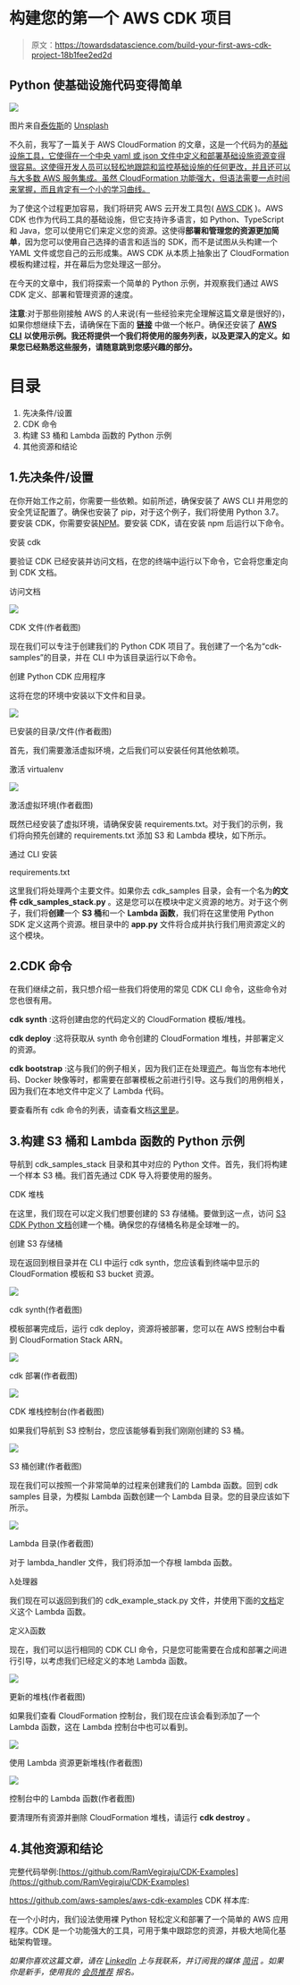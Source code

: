 # 构建您的第一个 AWS CDK 项目

> 原文：<https://towardsdatascience.com/build-your-first-aws-cdk-project-18b1fee2ed2d>

## Python 使基础设施代码变得简单

![](img/1728b79a5be41eba14783200d76f0216.png)

图片来自[泰佐斯](https://unsplash.com/@tezos)的 [Unsplash](https://unsplash.com/photos/y8wjQZ9XP4A)

不久前，我写了一篇关于 AWS CloudFormation 的文章，这是一个代码为的[基础设施工具，它使得在一个中央 yaml 或 json 文件中定义和部署基础设施资源变得很容易。这使得开发人员可以轻松地跟踪和监控基础设施的任何更改，并且还可以与大多数 AWS 服务集成。虽然 CloudFormation 功能强大，但语法需要一点时间来掌握，而且肯定有一个小的学习曲线。](/infrastructure-as-code-with-aws-207239573de)

为了使这个过程更加容易，我们将研究 AWS 云开发工具包( [AWS CDK](https://aws.amazon.com/cdk/) )。AWS CDK 也作为代码工具的基础设施，但它支持许多语言，如 Python、TypeScript 和 Java，您可以使用它们来定义您的资源。这使得**部署和管理您的资源更加简单**，因为您可以使用自己选择的语言和适当的 SDK，而不是试图从头构建一个 YAML 文件或您自己的云形成集。AWS CDK 从本质上抽象出了 CloudFormation 模板构建过程，并在幕后为您处理这一部分。

在今天的文章中，我们将探索一个简单的 Python 示例，并观察我们通过 AWS CDK 定义、部署和管理资源的速度。

**注意**:对于那些刚接触 AWS 的人来说(有一些经验来完全理解这篇文章是很好的)，如果你想继续下去，请确保在下面的 [**链接**](https://aws.amazon.com/console/) 中做一个帐户。确保还安装了 [**AWS CLI**](https://aws.amazon.com/cli/) **以使用示例。我还将提供一个我们将使用的服务列表，以及更深入的定义。如果您已经熟悉这些服务，请随意跳到您感兴趣的部分。**

# 目录

1.  先决条件/设置
2.  CDK 命令
3.  构建 S3 桶和 Lambda 函数的 Python 示例
4.  其他资源和结论

## 1.先决条件/设置

在你开始工作之前，你需要一些依赖。如前所述，确保安装了 AWS CLI 并用您的安全凭证配置了。确保也安装了 pip，对于这个例子，我们将使用 Python 3.7。要安装 CDK，你需要安装[NPM](https://docs.npmjs.com/downloading-and-installing-node-js-and-npm)。要安装 CDK，请在安装 npm 后运行以下命令。

安装 cdk

要验证 CDK 已经安装并访问文档，在您的终端中运行以下命令，它会将您重定向到 CDK 文档。

访问文档

![](img/b8c89bade5f25716d4ab6b1ea634b6b1.png)

CDK 文件(作者截图)

现在我们可以专注于创建我们的 Python CDK 项目了。我创建了一个名为“cdk-samples”的目录，并在 CLI 中为该目录运行以下命令。

创建 Python CDK 应用程序

这将在您的环境中安装以下文件和目录。

![](img/81eccca0bbb3a15b04be848dec4458d0.png)

已安装的目录/文件(作者截图)

首先，我们需要激活虚拟环境，之后我们可以安装任何其他依赖项。

激活 virtualenv

![](img/4990082eac69fd58ce6d832aedc9d12e.png)

激活虚拟环境(作者截图)

既然已经安装了虚拟环境，请确保安装 requirements.txt。对于我们的示例，我们将向预先创建的 requirements.txt 添加 S3 和 Lambda 模块，如下所示。

通过 CLI 安装

requirements.txt

这里我们将处理两个主要文件。如果你去 cdk_samples 目录，会有一个名为**的文件 cdk_samples_stack.py** 。这是您可以在模块中定义资源的地方。对于这个例子，我们将**创建**一个 **S3 桶**和一个 **Lambda 函数**，我们将在这里使用 Python SDK 定义这两个资源。根目录中的 **app.py** 文件将合成并执行我们用资源定义的这个模块。

## 2.CDK 命令

在我们继续之前，我只想介绍一些我们将使用的常见 CDK CLI 命令，这些命令对您也很有用。

**cdk synth** :这将创建由您的代码定义的 CloudFormation 模板/堆栈。

**cdk deploy** :这将获取从 synth 命令创建的 CloudFormation 堆栈，并部署定义的资源。

**cdk bootstrap** :这与我们的例子相关，因为我们正在处理[资产](https://docs.aws.amazon.com/cdk/v2/guide/assets.html)。每当您有本地代码、Docker 映像等时，都需要在部署模板之前进行引导。这与我们的用例相关，因为我们在本地文件中定义了 Lambda 代码。

要查看所有 cdk 命令的列表，请查看文档[这里是](https://docs.aws.amazon.com/cdk/v2/guide/cli.html)。

## 3.构建 S3 桶和 Lambda 函数的 Python 示例

导航到 cdk_samples_stack 目录和其中对应的 Python 文件。首先，我们将构建一个样本 S3 桶。我们首先通过 CDK 导入将要使用的服务。

CDK 堆栈

在这里，我们现在可以定义我们想要创建的 S3 存储桶。要做到这一点，访问 [S3 CDK Python 文档](https://docs.aws.amazon.com/cdk/api/v1/python/aws_cdk.aws_s3/Bucket.html)创建一个桶。确保您的存储桶名称是全球唯一的。

创建 S3 存储桶

现在返回到根目录并在 CLI 中运行 cdk synth，您应该看到终端中显示的 CloudFormation 模板和 S3 bucket 资源。

![](img/3a28668364086dfa1988e6c00bc23538.png)

cdk synth(作者截图)

模板部署完成后，运行 cdk deploy，资源将被部署，您可以在 AWS 控制台中看到 CloudFormation Stack ARN。

![](img/61b28bc24a0d9a22292f9a023cb4f33a.png)

cdk 部署(作者截图)

![](img/b28543343190c5f7b05054d4e8af683f.png)

CDK 堆栈控制台(作者截图)

如果我们导航到 S3 控制台，您应该能够看到我们刚刚创建的 S3 桶。

![](img/9f68a73478d7a647b4e15d7d90d456a3.png)

S3 桶创建(作者截图)

现在我们可以按照一个非常简单的过程来创建我们的 Lambda 函数。回到 cdk samples 目录，为模拟 Lambda 函数创建一个 Lambda 目录。您的目录应该如下所示。

![](img/33018840875b5a0e752c1f6647c60e57.png)

Lambda 目录(作者截图)

对于 lambda_handler 文件，我们将添加一个存根 lambda 函数。

λ处理器

我们现在可以返回到我们的 cdk_example_stack.py 文件，并使用下面的[文档](https://docs.aws.amazon.com/cdk/api/v1/python/aws_cdk.aws_lambda.html)定义这个 Lambda 函数。

定义λ函数

现在，我们可以运行相同的 CDK CLI 命令，只是您可能需要在合成和部署之间进行引导，以考虑我们已经定义的本地 Lambda 函数。

![](img/a871cc77494d4074b927405456ec1b7b.png)

更新的堆栈(作者截图)

如果我们查看 CloudFormation 控制台，我们现在应该会看到添加了一个 Lambda 函数，这在 Lambda 控制台中也可以看到。

![](img/7cc84e251465de2d03583fe39041aadd.png)

使用 Lambda 资源更新堆栈(作者截图)

![](img/356952ffd0050da23e45254796f6e63a.png)

控制台中的 Lambda 函数(作者截图)

要清理所有资源并删除 CloudFormation 堆栈，请运行 **cdk destroy** 。

## 4.其他资源和结论

完整代码举例:[https://github.com/RamVegiraju/CDK-Examples](https://github.com/RamVegiraju/CDK-Examples)

https://github.com/aws-samples/aws-cdk-examples CDK 样本库:

在一个小时内，我们设法使用裸 Python 轻松定义和部署了一个简单的 AWS 应用程序。CDK 是一个功能强大的工具，可用于集中跟踪您的资源，并极大地简化基础架构管理。

*如果你喜欢这篇文章，请在* [*LinkedIn*](https://www.linkedin.com/in/ram-vegiraju-81272b162/) *上与我联系，并订阅我的媒体* [*简讯*](https://ram-vegiraju.medium.com/subscribe) *。如果你是新手，使用我的* [*会员推荐*](https://ram-vegiraju.medium.com/membership) *报名。*